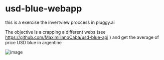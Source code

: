 # usd-blue-webapp

this is a exercise the invertview proccess in pluggy.ai

The objective is a crapping a different webs (see https://github.com/MaximilianoCaba/usd-blue-api ) and get the average of price USD blue in argentine


![image](https://user-images.githubusercontent.com/26579293/228311203-b11141fa-3588-45ab-a18a-aac9a92c6d99.png)
